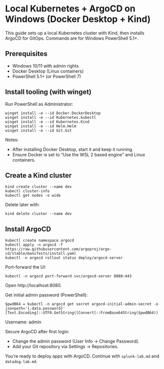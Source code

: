 # Local Kubernetes + ArgoCD on Windows (Docker Desktop + Kind)

This guide sets up a local Kubernetes cluster with Kind, then installs ArgoCD for GitOps. Commands are for Windows PowerShell 5.1+.

## Prerequisites
- Windows 10/11 with admin rights
- Docker Desktop (Linux containers)
- PowerShell 5.1+ (or PowerShell 7)

## Install tooling (with winget)
Run PowerShell as Administrator:

```
winget install -e --id Docker.DockerDesktop
winget install -e --id Kubernetes.kubectl
winget install -e --id Kubernetes.Kind
winget install -e --id Helm.Helm
winget install -e --id Git.Git
```

Notes:
- After installing Docker Desktop, start it and keep it running.
- Ensure Docker is set to “Use the WSL 2 based engine” and Linux containers.

## Create a Kind cluster
```
kind create cluster --name dev
kubectl cluster-info
kubectl get nodes -o wide
```

Delete later with:
```
kind delete cluster --name dev
```

## Install ArgoCD
```
kubectl create namespace argocd
kubectl apply -n argocd -f https://raw.githubusercontent.com/argoproj/argo-cd/stable/manifests/install.yaml
kubectl -n argocd rollout status deploy/argocd-server
```

Port-forward the UI:
```
kubectl -n argocd port-forward svc/argocd-server 8080:443
```
Open http://localhost:8080.

Get initial admin password (PowerShell):
```
$pwdB64 = kubectl -n argocd get secret argocd-initial-admin-secret -o jsonpath='{.data.password}'
[Text.Encoding]::UTF8.GetString([Convert]::FromBase64String($pwdB64))
```
Username: admin

Secure ArgoCD after first login:
- Change the admin password (User Info → Change Password).
- Add your Git repository via Settings → Repositories.

You’re ready to deploy apps with ArgoCD. Continue with `splunk-lab.md` and `datadog-lab.md`.
